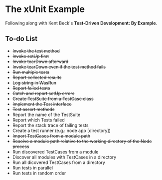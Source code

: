 # The xUnit Example

Following along with Kent Beck's **Test-Driven Development: By Example**.

## To-do List

  - ~~Invoke the test method~~
  - ~~Invoke setUp first~~
  - ~~Invoke tearDown afterward~~
  - ~~Invoke tearDown even if the test method fails~~
  - ~~Run multiple tests~~
  - ~~Report collected results~~
  - ~~Log string in WasRun~~
  - ~~Report failed tests~~
  - ~~Catch and report setUp errors~~
  - ~~Create TestSuite from a TestCase class~~
  - ~~Implement the Test interface~~
  - ~~Test assert methods~~
  - Report the name of the TestSuite
  - Report which Tests failed
  - Report the stack trace of failing tests
  - Create a test runner (e.g.: node app [directory])
  - ~~Import TestCases from a module path~~
  - ~~Resolve a module path relative to the working directory of the Node process~~
  - Run discovered TestCases from a module
  - Discover all modules with TestCases in a directory
  - Run all dicovered TestCases from a directory
  - Run tests in parallel
  - Run tests in random order

